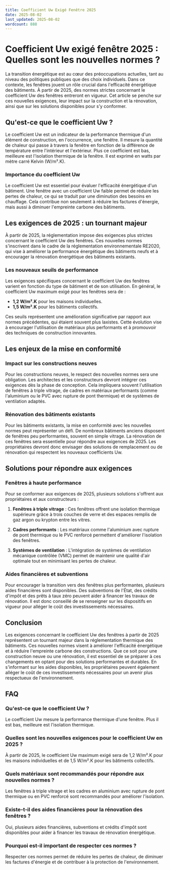 ```yaml
---
title: Coefficient Uw Exigé Fenêtre 2025
date: 2025-08-02
last_updated: 2025-08-02
wordcount: 888
---
```


# Coefficient Uw exigé fenêtre 2025 : Quelles sont les nouvelles normes ?

La transition énergétique est au cœur des préoccupations actuelles, tant au niveau des politiques publiques que des choix individuels. Dans ce contexte, les fenêtres jouent un rôle crucial dans l'efficacité énergétique des bâtiments. À partir de 2025, des normes strictes concernant le coefficient Uw des fenêtres entreront en vigueur. Cet article se penche sur ces nouvelles exigences, leur impact sur la construction et la rénovation, ainsi que sur les solutions disponibles pour s’y conformer.

## Qu'est-ce que le coefficient Uw ?

Le coefficient Uw est un indicateur de la performance thermique d'un élément de construction, en l'occurrence, une fenêtre. Il mesure la quantité de chaleur qui passe à travers la fenêtre en fonction de la différence de température entre l'intérieur et l'extérieur. Plus ce coefficient est bas, meilleure est l'isolation thermique de la fenêtre. Il est exprimé en watts par mètre carré Kelvin (W/m².K).

### Importance du coefficient Uw

Le coefficient Uw est essentiel pour évaluer l'efficacité énergétique d'un bâtiment. Une fenêtre avec un coefficient Uw faible permet de réduire les pertes de chaleur, ce qui se traduit par une diminution des besoins en chauffage. Cela contribue non seulement à réduire les factures d'énergie, mais aussi à diminuer l'empreinte carbone des bâtiments.

## Les exigences de 2025 : un tournant majeur

À partir de 2025, la réglementation impose des exigences plus strictes concernant le coefficient Uw des fenêtres. Ces nouvelles normes s'inscrivent dans le cadre de la réglementation environnementale RE2020, qui vise à améliorer la performance énergétique des bâtiments neufs et à encourager la rénovation énergétique des bâtiments existants.

### Les nouveaux seuils de performance

Les exigences spécifiques concernant le coefficient Uw des fenêtres varient en fonction du type de bâtiment et de son utilisation. En général, le coefficient Uw maximum exigé pour les fenêtres sera de :

- **1,2 W/m².K** pour les maisons individuelles.
- **1,5 W/m².K** pour les bâtiments collectifs.

Ces seuils représentent une amélioration significative par rapport aux normes précédentes, qui étaient souvent plus laxistes. Cette évolution vise à encourager l'utilisation de matériaux plus performants et à promouvoir des techniques de construction innovantes.

## Les enjeux de la mise en conformité

### Impact sur les constructions neuves

Pour les constructions neuves, le respect des nouvelles normes sera une obligation. Les architectes et les constructeurs devront intégrer ces exigences dès la phase de conception. Cela impliquera souvent l'utilisation de fenêtres à triple vitrage, de cadres en matériaux performants (comme l'aluminium ou le PVC avec rupture de pont thermique) et de systèmes de ventilation adaptés.

### Rénovation des bâtiments existants

Pour les bâtiments existants, la mise en conformité avec les nouvelles normes peut représenter un défi. De nombreux bâtiments anciens disposent de fenêtres peu performantes, souvent en simple vitrage. La rénovation de ces fenêtres sera essentielle pour répondre aux exigences de 2025. Les propriétaires devront donc envisager des solutions de remplacement ou de rénovation qui respectent les nouveaux coefficients Uw.

## Solutions pour répondre aux exigences

### Fenêtres à haute performance

Pour se conformer aux exigences de 2025, plusieurs solutions s'offrent aux propriétaires et aux constructeurs :

1. **Fenêtres à triple vitrage** : Ces fenêtres offrent une isolation thermique supérieure grâce à trois couches de verre et des espaces remplis de gaz argon ou krypton entre les vitres.

2. **Cadres performants** : Les matériaux comme l'aluminium avec rupture de pont thermique ou le PVC renforcé permettent d'améliorer l'isolation des fenêtres.

3. **Systèmes de ventilation** : L'intégration de systèmes de ventilation mécanique contrôlée (VMC) permet de maintenir une qualité d'air optimale tout en minimisant les pertes de chaleur.

### Aides financières et subventions

Pour encourager la transition vers des fenêtres plus performantes, plusieurs aides financières sont disponibles. Des subventions de l'État, des crédits d'impôt et des prêts à taux zéro peuvent aider à financer les travaux de rénovation. Il est donc conseillé de se renseigner sur les dispositifs en vigueur pour alléger le coût des investissements nécessaires.

## Conclusion

Les exigences concernant le coefficient Uw des fenêtres à partir de 2025 représentent un tournant majeur dans la réglementation thermique des bâtiments. Ces nouvelles normes visent à améliorer l'efficacité énergétique et à réduire l'empreinte carbone des constructions. Que ce soit pour une construction neuve ou une rénovation, il est essentiel de se préparer à ces changements en optant pour des solutions performantes et durables. En s'informant sur les aides disponibles, les propriétaires peuvent également alléger le coût de ces investissements nécessaires pour un avenir plus respectueux de l'environnement.

## FAQ

### Qu'est-ce que le coefficient Uw ?

Le coefficient Uw mesure la performance thermique d'une fenêtre. Plus il est bas, meilleure est l'isolation thermique.

### Quelles sont les nouvelles exigences pour le coefficient Uw en 2025 ?

À partir de 2025, le coefficient Uw maximum exigé sera de 1,2 W/m².K pour les maisons individuelles et de 1,5 W/m².K pour les bâtiments collectifs.

### Quels matériaux sont recommandés pour répondre aux nouvelles normes ?

Les fenêtres à triple vitrage et les cadres en aluminium avec rupture de pont thermique ou en PVC renforcé sont recommandés pour améliorer l'isolation.

### Existe-t-il des aides financières pour la rénovation des fenêtres ?

Oui, plusieurs aides financières, subventions et crédits d'impôt sont disponibles pour aider à financer les travaux de rénovation énergétique.

### Pourquoi est-il important de respecter ces normes ?

Respecter ces normes permet de réduire les pertes de chaleur, de diminuer les factures d'énergie et de contribuer à la protection de l'environnement.